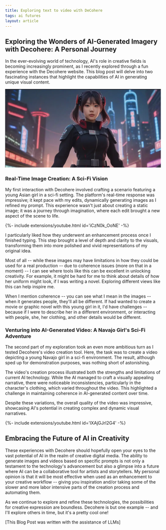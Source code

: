 ```yaml
---
title: Exploring text to video with DeCohere
tags: ai futures
layout: article
---
```



## Exploring the Wonders of AI-Generated Imagery with Decohere: A Personal Journey

In the ever-evolving world of technology, AI's role in creative fields is becoming increasingly prominent, as I recently explored through a fun experience with the Decohere website. This blog post will delve into two fascinating instances that highlight the capabilities of AI in generating unique visual content.

![A sci-fi image of a Japanese girl](/assets/decohere.png)

### Real-Time Image Creation: A Sci-Fi Vision
My first interaction with Decohere involved crafting a scenario featuring a young Asian girl in a sci-fi setting. The platform's real-time response was impressive; it kept pace with my edits, dynamically generating images as I refined my prompt. This experience wasn't just about creating a static image; it was a journey through imagination, where each edit brought a new aspect of the scene to life.

<div>{%- include extensions/youtube.html id='iCzN0k_OoNE' -%}</div>

I particularly liked how they underwent an enhancement process once I finished typing. This step brought a level of depth and clarity to the visuals, transforming them into more polished and vivid representations of my original idea.

Most of all -- while these images may have limitations in how they could be used for a real production -- due to coherence issues (more on that in a moment) -- I can see where tools like this can be excellent in unlocking creativity. For example, it might be hard for me to think about details of how her uniform might look, if I was writing a novel. Exploring different views like this can help inspire me. 

When I mention coherence -- you can see what I mean in the images -- when it generates people, they'll all be different. If had wanted to create a movie or graphic novel with this young girl in it, I'd have challenges -- because if I were to describe her in a different environment, or interacting with people, she, her clothing, and other details would be different.


### Venturing into AI-Generated Video: A Navajo Girl's Sci-Fi Adventure
The second part of my exploration took an even more ambitious turn as I tested Decohere's video creation tool. Here, the task was to create a video depicting a young Navajo girl in a sci-fi environment. The result, although sped up for demonstration purposes, was nothing short of astonishing.

The video's creation process illustrated both the strengths and limitations of current AI technology. While the AI managed to craft a visually appealing narrative, there were noticeable inconsistencies, particularly in the character's clothing, which varied throughout the video. This highlighted a challenge in maintaining coherence in AI-generated content over time.

Despite these variations, the overall quality of the video was impressive, showcasing AI's potential in creating complex and dynamic visual narratives.

<div>{%- include extensions/youtube.html id='lXAjGJrI2G4' -%}</div>

## Embracing the Future of AI in Creativity
These experiences with Decohere should hopefully open your eyes to the vast potential of AI in the realm of creative digital media. The ability to generate images and videos based on specific prompts is not only a testament to the technology's advancement but also a glimpse into a future where AI can be a collaborative tool for artists and storytellers. My personal opinion is that it will be most effective when used as an enhancement to your creative workflow -- giving you inspiration and/or taking some of the slower and more labor intensive parts of the creation process and automating them. 

As we continue to explore and refine these technologies, the possibilities for creative expression are boundless. Decohere is but one example -- and I'll explore others in time, but it's a pretty cool one!

[This Blog Post was written with the assistance of LLMs]